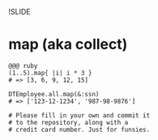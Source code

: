 !SLIDE

# map (aka collect) #

    @@@ ruby
    (1..5).map{ |i| i * 3 }
    # => [3, 6, 9, 12, 15]

    DTEmployee.all.map(&:ssn)
    # => ['123-12-1234', '987-98-9876']

    # Please fill in your own and commit it
    # to the repository, along with a
    # credit card number. Just for funsies.
